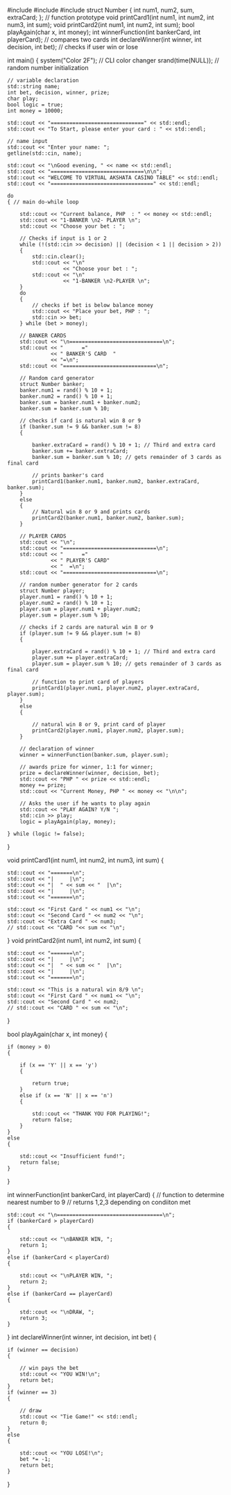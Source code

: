 #include <iostream>
#include <ctime>
#include <string>
struct Number
{
    int num1, num2, sum, extraCard;
};
// function prototype
void printCard1(int num1, int num2, int num3, int sum);
void printCard2(int num1, int num2, int sum);
bool playAgain(char x, int money);
int winnerFunction(int bankerCard, int playerCard);   // compares two cards
int declareWinner(int winner, int decision, int bet); // checks if user win or lose

int main()
{
    system("Color 2F"); // CLI color changer
    srand(time(NULL));  // random number initialization

    // variable declaration
    std::string name;
    int bet, decision, winner, prize;
    char play;
    bool logic = true;
    int money = 10000;

    std::cout << "==============================" << std::endl;
    std::cout << "To Start, please enter your card : " << std::endl;

    // name input
    std::cout << "Enter your name: ";
    getline(std::cin, name);

    std::cout << "\nGood evening, " << name << std::endl;
    std::cout << "==============================\n\n";
    std::cout << "WELCOME TO VIRTUAL AKSHATA CASINO TABLE" << std::endl;
    std::cout << "=================================" << std::endl;

    do
    { // main do-while loop

        std::cout << "Current balance, PHP  : " << money << std::endl;
        std::cout << "1-BANKER \n2- PLAYER \n";
        std::cout << "Choose your bet : ";

        // Checks if input is 1 or 2
        while (!(std::cin >> decision) || (decision < 1 || decision > 2))
        {
            std::cin.clear();
            std::cout << "\n"
                      << "Choose your bet : ";
            std::cout << "\n"
                      << "1-BANKER \n2-PLAYER \n";
        }
        do
        {
            // checks if bet is below balance money
            std::cout << "Place your bet, PHP : ";
            std::cin >> bet;
        } while (bet > money);

        // BANKER CARDS
        std::cout << "\n==============================\n";
        std::cout << "      ="
                  << " BANKER'S CARD  "
                  << "=\n";
        std::cout << "==============================\n";

        // Random card generator
        struct Number banker;
        banker.num1 = rand() % 10 + 1;
        banker.num2 = rand() % 10 + 1;
        banker.sum = banker.num1 + banker.num2;
        banker.sum = banker.sum % 10;

        // checks if card is natural win 8 or 9
        if (banker.sum != 9 && banker.sum != 8)
        {

            banker.extraCard = rand() % 10 + 1; // Third and extra card
            banker.sum += banker.extraCard;
            banker.sum = banker.sum % 10; // gets remainder of 3 cards as final card

            // prints banker's card
            printCard1(banker.num1, banker.num2, banker.extraCard, banker.sum);
        }
        else
        {
            // Natural win 8 or 9 and prints cards
            printCard2(banker.num1, banker.num2, banker.sum);
        }

        // PLAYER CARDS
        std::cout << "\n";
        std::cout << "==============================\n";
        std::cout << "      ="
                  << " PLAYER'S CARD"
                  << "  =\n";
        std::cout << "==============================\n";

        // random number generator for 2 cards
        struct Number player;
        player.num1 = rand() % 10 + 1;
        player.num2 = rand() % 10 + 1;
        player.sum = player.num1 + player.num2;
        player.sum = player.sum % 10;

        // checks if 2 cards are natural win 8 or 9
        if (player.sum != 9 && player.sum != 8)
        {

            player.extraCard = rand() % 10 + 1; // Third and extra card
            player.sum += player.extraCard;
            player.sum = player.sum % 10; // gets remainder of 3 cards as final card

            // function to print card of players
            printCard1(player.num1, player.num2, player.extraCard, player.sum);
        }
        else
        {

            // natural win 8 or 9, print card of player
            printCard2(player.num1, player.num2, player.sum);
        }

        // declaration of winner
        winner = winnerFunction(banker.sum, player.sum);

        // awards prize for winner, 1:1 for winner;
        prize = declareWinner(winner, decision, bet);
        std::cout << "PHP " << prize << std::endl;
        money += prize;
        std::cout << "Current Money, PHP " << money << "\n\n";

        // Asks the user if he wants to play again
        std::cout << "PLAY AGAIN? Y/N ";
        std::cin >> play;
        logic = playAgain(play, money);

    } while (logic != false);
}

void printCard1(int num1, int num2, int num3, int sum)
{

    std::cout << "=======\n";
    std::cout << "|     |\n";
    std::cout << "|  " << sum << "  |\n";
    std::cout << "|     |\n";
    std::cout << "=======\n";

    std::cout << "First Card " << num1 << "\n";
    std::cout << "Second Card " << num2 << "\n";
    std::cout << "Extra Card " << num3;
    // std::cout << "CARD "<< sum << "\n";
}
void printCard2(int num1, int num2, int sum)
{

    std::cout << "=======\n";
    std::cout << "|     |\n";
    std::cout << "|  " << sum << "  |\n";
    std::cout << "|     |\n";
    std::cout << "=======\n";

    std::cout << "This is a natural win 8/9 \n";
    std::cout << "First Card " << num1 << "\n";
    std::cout << "Second Card " << num2;
    // std::cout << "CARD " << sum << "\n";
}

bool playAgain(char x, int money)
{

    if (money > 0)
    {

        if (x == 'Y' || x == 'y')
        {

            return true;
        }
        else if (x == 'N' || x == 'n')
        {

            std::cout << "THANK YOU FOR PLAYING!";
            return false;
        }
    }
    else
    {

        std::cout << "Insufficient fund!";
        return false;
    }
}

int winnerFunction(int bankerCard, int playerCard)
{
    // function to determine nearest number to 9
    // returns 1,2,3 depending on condiiton met

    std::cout << "\n==================================\n";
    if (bankerCard > playerCard)
    {

        std::cout << "\nBANKER WIN, ";
        return 1;
    }
    else if (bankerCard < playerCard)
    {

        std::cout << "\nPLAYER WIN, ";
        return 2;
    }
    else if (bankerCard == playerCard)
    {

        std::cout << "\nDRAW, ";
        return 3;
    }
}
int declareWinner(int winner, int decision, int bet)
{

    if (winner == decision)
    {

        // win pays the bet
        std::cout << "YOU WIN!\n";
        return bet;
    }
    if (winner == 3)
    {

        // draw
        std::cout << "Tie Game!" << std::endl;
        return 0;
    }
    else
    {

        std::cout << "YOU LOSE!\n";
        bet *= -1;
        return bet;
    }
}
